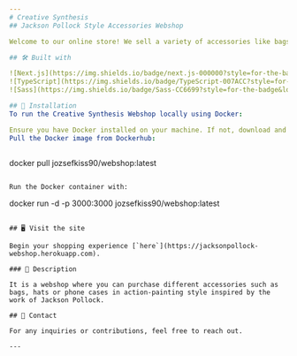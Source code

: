 ```yaml
---
# Creative Synthesis 
## Jackson Pollock Style Accessories Webshop

Welcome to our online store! We sell a variety of accessories like bags, hats, and phone cases, all styled in the mesmerizing drip painting aesthetic of the renowned artist, Jackson Pollock. We've created this platform to share the love of abstract expressionism through everyday items.

## 🛠️ Built with

![Next.js](https://img.shields.io/badge/next.js-000000?style=for-the-badge&logo=nextdotjs&logoColor=white)
![TypeScript](https://img.shields.io/badge/TypeScript-007ACC?style=for-the-badge&logo=typescript&logoColor=white)
![Sass](https://img.shields.io/badge/Sass-CC6699?style=for-the-badge&logo=sass&logoColor=white)

## 🚀 Installation
To run the Creative Synthesis Webshop locally using Docker:

Ensure you have Docker installed on your machine. If not, download and install it from Docker's official website.
Pull the Docker image from Dockerhub:
    
```
docker pull jozsefkiss90/webshop:latest
```

Run the Docker container with:

``` 
docker run -d -p 3000:3000 jozsefkiss90/webshop:latest
```

## 🖥️ Visit the site

Begin your shopping experience [`here`](https://jacksonpollock-webshop.herokuapp.com).

### 📢 Description

It is a webshop where you can purchase different accessories such as bags, hats or phone cases in action-painting style inspired by the work of Jackson Pollock. 

## 📧 Contact

For any inquiries or contributions, feel free to reach out.

---
```

